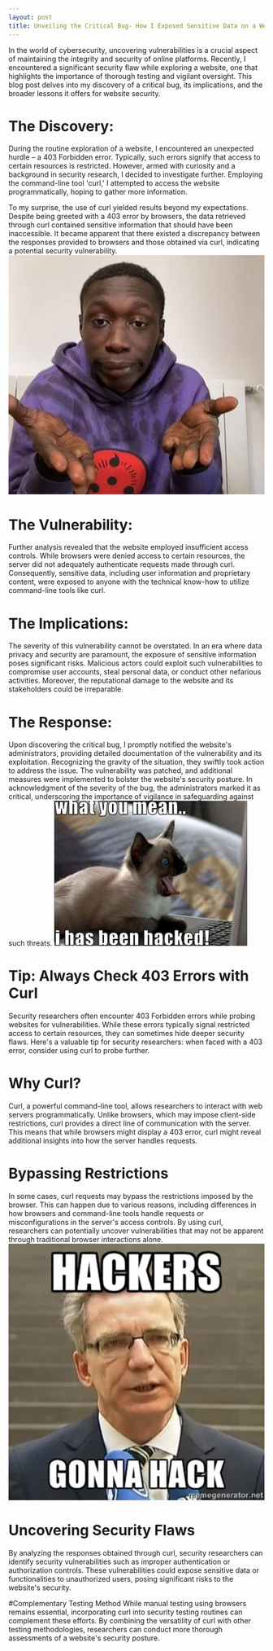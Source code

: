 ```yaml
---
layout: post
title: Unveiling the Critical Bug- How I Exposed Sensitive Data on a Website
---
```


In the world of cybersecurity, uncovering vulnerabilities is a crucial aspect of maintaining the integrity and security of online platforms. Recently, I encountered a significant security flaw while exploring a website, one that highlights the importance of thorough testing and vigilant oversight. This blog post delves into my discovery of a critical bug, its implications, and the broader lessons it offers for website security.

# The Discovery:
During the routine exploration of a website, I encountered an unexpected hurdle – a 403 Forbidden error. Typically, such errors signify that access to certain resources is restricted. However, armed with curiosity and a background in security research, I decided to investigate further. Employing the command-line tool 'curl,' I attempted to access the website programmatically, hoping to gather more information.

To my surprise, the use of curl yielded results beyond my expectations. Despite being greeted with a 403 error by browsers, the data retrieved through curl contained sensitive information that should have been inaccessible. It became apparent that there existed a discrepancy between the responses provided to browsers and those obtained via curl, indicating a potential security vulnerability.
![Alt](https://raw.githubusercontent.com/testingmyservice/normseec-assets/main/1_lD4tMeixHrs50ErTkh30MQ.jpg)

# The Vulnerability:
Further analysis revealed that the website employed insufficient access controls. While browsers were denied access to certain resources, the server did not adequately authenticate requests made through curl. Consequently, sensitive data, including user information and proprietary content, were exposed to anyone with the technical know-how to utilize command-line tools like curl.

# The Implications:
The severity of this vulnerability cannot be overstated. In an era where data privacy and security are paramount, the exposure of sensitive information poses significant risks. Malicious actors could exploit such vulnerabilities to compromise user accounts, steal personal data, or conduct other nefarious activities. Moreover, the reputational damage to the website and its stakeholders could be irreparable.

# The Response:
Upon discovering the critical bug, I promptly notified the website's administrators, providing detailed documentation of the vulnerability and its exploitation. Recognizing the gravity of the situation, they swiftly took action to address the issue. The vulnerability was patched, and additional measures were implemented to bolster the website's security posture. In acknowledgment of the severity of the bug, the administrators marked it as critical, underscoring the importance of vigilance in safeguarding against such threats.
![ALt](https://raw.githubusercontent.com/testingmyservice/normseec-assets/main/lolcat_hacked-feature-380x285.jpeg)

# Tip: Always Check 403 Errors with Curl
Security researchers often encounter 403 Forbidden errors while probing websites for vulnerabilities. While these errors typically signal restricted access to certain resources, they can sometimes hide deeper security flaws. Here's a valuable tip for security researchers: when faced with a 403 error, consider using curl to probe further.

# Why Curl?
Curl, a powerful command-line tool, allows researchers to interact with web servers programmatically. Unlike browsers, which may impose client-side restrictions, curl provides a direct line of communication with the server. This means that while browsers might display a 403 error, curl might reveal additional insights into how the server handles requests.

# Bypassing Restrictions
In some cases, curl requests may bypass the restrictions imposed by the browser. This can happen due to various reasons, including differences in how browsers and command-line tools handle requests or misconfigurations in the server's access controls. By using curl, researchers can potentially uncover vulnerabilities that may not be apparent through traditional browser interactions alone.
![Alt](https://raw.githubusercontent.com/testingmyservice/normseec-assets/main/12611612.jpg)

# Uncovering Security Flaws
By analyzing the responses obtained through curl, security researchers can identify security vulnerabilities such as improper authentication or authorization controls. These vulnerabilities could expose sensitive data or functionalities to unauthorized users, posing significant risks to the website's security.

#Complementary Testing Method
While manual testing using browsers remains essential, incorporating curl into security testing routines can complement these efforts. By combining the versatility of curl with other testing methodologies, researchers can conduct more thorough assessments of a website's security posture.

